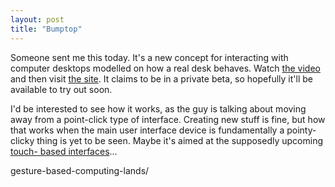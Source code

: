 ```yaml
---
layout: post
title: "Bumptop"
---
```

Someone sent me this today. It's a new concept for interacting with computer
desktops modelled on how a real desk behaves. Watch [the video][1] and then
visit [the site][2]. It claims to be in a private beta, so hopefully it'll be
available to try out soon.

I'd be interested to see how it works, as the guy is talking about moving away
from a point-click type of interface. Creating new stuff is fine, but how that
works when the main user interface device is fundamentally a pointy-clicky
thing is yet to be seen. Maybe it's aimed at the supposedly upcoming [touch-
based interfaces][3]...

   [1]: http://www.youtube.com/watch?v=Ntg1Gpgjk-A

   [2]: http://bumptop.com/

   [3]: http://www.engadget.com/2007/05/30/microsoft-surface-surface-and-
gesture-based-computing-lands/
